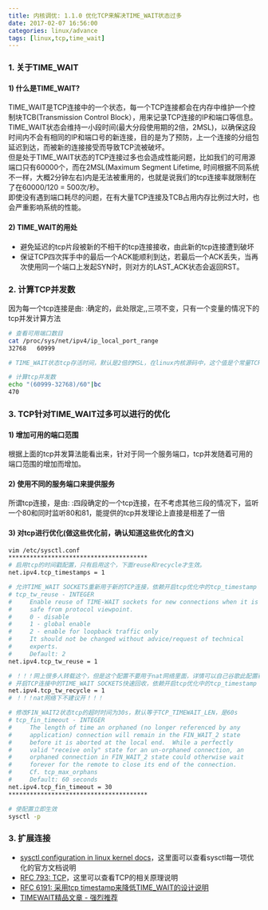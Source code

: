 ```yaml
---
title: 内核调优: 1.1.0 优化TCP来解决TIME_WAIT状态过多
date: 2017-02-07 16:56:00
categories: linux/advance
tags: [linux,tcp,time_wait]
---
```


### 1. 关于TIME_WAIT
#### 1) 什么是TIME_WAIT?
TIME_WAIT是TCP连接中的一个状态，每一个TCP连接都会在内存中维护一个控制块TCB(Transmission Control Block），用来记录TCP连接的IP和端口等信息。TIME_WAIT状态会维持一小段时间(最大分段使用期的2倍，2MSL)，以确保这段时间内不会有相同的IP和端口号的新连接，目的是为了预防，上一个连接的分组包延迟到达，而被新的连接接受而导致TCP流被破坏。  
但是处于TIME_WAIT状态的TCP连接过多也会造成性能问题，比如我们的可用源端口只有60000个，而在2MSL(Maximum Segment Lifetime, 时间根据不同系统不一样，大概2分钟左右)内是无法被重用的，也就是说我们的tcp连接率就限制在了在60000/120 = 500次/秒。  
即使没有遇到端口耗尽的问题，在有大量TCP连接及TCB占用内存比例过大时，也会严重影响系统的性能。  

#### 2) TIME_WAIT的用处
- 避免延迟的tcp片段被新的不相干的tcp连接接收，由此新的tcp连接遭到破坏
- 保证TCP四次挥手中的最后一个ACK能顺利到达，若最后一个ACK丢失，当再次使用同一个端口上发起SYN时，则对方的LAST_ACK状态会返回RST。


### 2. 计算TCP并发数
因为每一个tcp连接是由<local-ip>:<local-port> <remote-ip>:<remote-port>确定的，此处限定<local-ip>,<remote-ip>,<remote-port>三项不变，只有<local-port>一个变量的情况下的tcp并发计算方法
``` bash
# 查看可用端口数目
cat /proc/sys/net/ipv4/ip_local_port_range
32768	60999

# TIME_WAIT状态tcp存活时间，默认是2倍的MSL，在linux内核源码中，这个值是个常量TCP_TIMEWAIT_LEN=60s，是不可以改变的。

# 计算tcp并发数
echo "(60999-32768)/60"|bc
470
```


### 3. TCP针对TIME_WAIT过多可以进行的优化
#### 1) 增加可用的端口范围
根据上面的tcp并发算法能看出来，针对于同一个服务端口，tcp并发随着可用的端口范围的增加而增加。

#### 2) 使用不同的服务端口来提供服务
所谓tcp连接，是由<local-ip>:<local-port> <remote-ip>:<remote-port>四段确定的一个tcp连接，在不考虑其他三段的情况下，监听一个80和同时监听80和81，能提供的tcp并发理论上直接是相差了一倍

#### 3) 对tcp进行优化(做这些优化前，确认知道这些优化的含义)
``` bash
vim /etc/sysctl.conf
***************************************
# 启用tcp的时间戳配置，只有启用这个，下面reuse和recycle才生效。
net.ipv4.tcp_timestamps = 1

# 允许TIME_WAIT SOCKETS重新用于新的TCP连接，依赖开启tcp优化中的tcp_timestamp
# tcp_tw_reuse - INTEGER
# 	  Enable reuse of TIME-WAIT sockets for new connections when it is
# 	  safe from protocol viewpoint.
# 	  0 - disable
# 	  1 - global enable
# 	  2 - enable for loopback traffic only
# 	  It should not be changed without advice/request of technical
# 	  experts.
# 	  Default: 2
net.ipv4.tcp_tw_reuse = 1

# ！！！网上很多人转载这个，但是这个配置不要用于nat网络里面，详情可以自己谷歌此配置和nat关键字！！！
# 开启TCP连接中的TIME_WAIT SOCKETS快速回收，依赖开启tcp优化中的tcp_timestamp
net.ipv4.tcp_tw_recycle = 1
# ！！！nat网络下不建议开！！！

# 修改FIN_WAIT2状态tcp的超时时间为30s，默认等于TCP_TIMEWAIT_LEN，是60s
# tcp_fin_timeout - INTEGER
# 	  The length of time an orphaned (no longer referenced by any
# 	  application) connection will remain in the FIN_WAIT_2 state
# 	  before it is aborted at the local end.  While a perfectly
# 	  valid "receive only" state for an un-orphaned connection, an
# 	  orphaned connection in FIN_WAIT_2 state could otherwise wait
# 	  forever for the remote to close its end of the connection.
# 	  Cf. tcp_max_orphans
# 	  Default: 60 seconds
net.ipv4.tcp_fin_timeout = 30
***************************************

# 使配置立即生效
sysctl -p
```


### 3. 扩展连接
- [sysctl configuration in linux kernel docs](https://www.kernel.org/doc/Documentation/networking/ip-sysctl.txt)，这里面可以查看sysctl每一项优化的官方文档说明
- [RFC 793: TCP](https://tools.ietf.org/html/rfc793)，这里可以查看TCP的相关原理说明
- [RFC 6191: 采用tcp timestamp来降低TIME_WAIT的设计说明](https://tools.ietf.org/html/rfc6191#page-3)
- [TIMEWAIT精品文章 - 强烈推荐](https://vincent.bernat.ch/en/blog/2014-tcp-time-wait-state-linux#fn-outgoing)